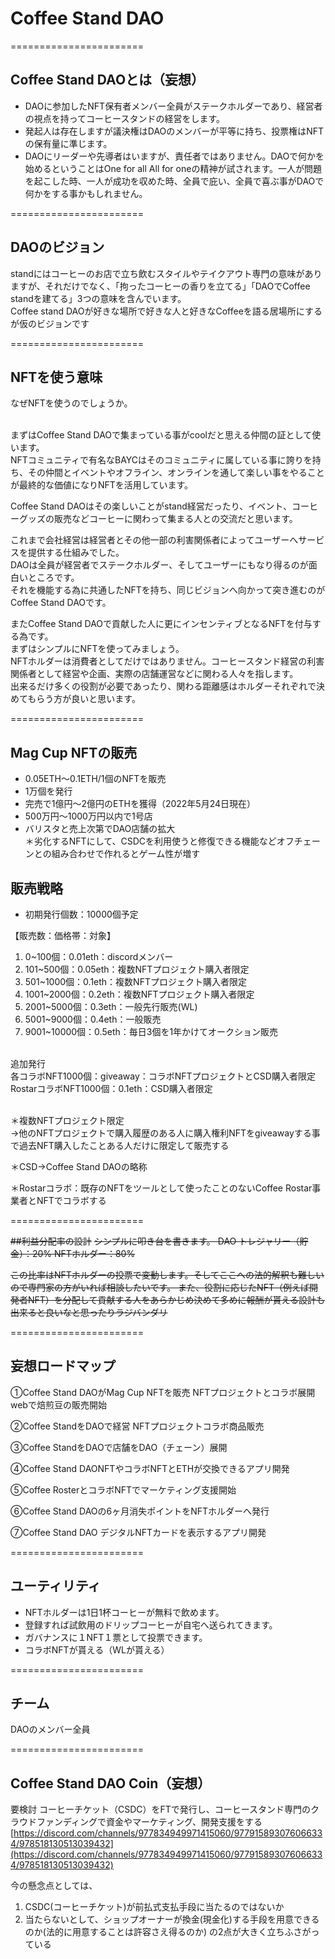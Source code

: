 # Coffee Stand DAO

=======================

## Coffee Stand DAOとは（妄想）
- DAOに参加したNFT保有者メンバー全員がステークホルダーであり、経営者の視点を持ってコーヒースタンドの経営をします。
- 発起人は存在しますが議決権はDAOのメンバーが平等に持ち、投票権はNFTの保有量に準じます。
- DAOにリーダーや先導者はいますが、責任者ではありません。DAOで何かを始めるということはOne for all All for oneの精神が試されます。一人が問題を起こした時、一人が成功を収めた時、全員で庇い、全員で喜ぶ事がDAOで何かをする事かもしれません。

======================= 

## DAOのビジョン
standにはコーヒーのお店で立ち飲むスタイルやテイクアウト専門の意味がありますが、それだけでなく、「拘ったコーヒーの香りを立てる」「DAOでCoffee standを建てる」3つの意味を含んでいます。
<br>Coffee stand DAOが好きな場所で好きな人と好きなCoffeeを語る居場所にするが仮のビジョンです

======================= 

## NFTを使う意味
なぜNFTを使うのでしょうか。

<br>まずはCoffee Stand DAOで集まっている事がcoolだと思える仲間の証として使います。
<br>NFTコミュニティで有名なBAYCはそのコミュニティに属している事に誇りを持ち、その仲間とイベントやオフライン、オンラインを通して楽しい事をやることが最終的な価値になりNFTを活用しています。

Coffee Stand DAOはその楽しいことがstand経営だったり、イベント、コーヒーグッズの販売などコーヒーに関わって集まる人との交流だと思います。

これまで会社経営は経営者とその他一部の利害関係者によってユーザーへサービスを提供する仕組みでした。
<br>DAOは全員が経営者でステークホルダー、そしてユーザーにもなり得るのが面白いところです。
<br>それを機能する為に共通したNFTを持ち、同じビジョンへ向かって突き進むのがCoffee Stand DAOです。

またCoffee Stand DAOで貢献した人に更にインセンティブとなるNFTを付与する為です。
<br>まずはシンプルにNFTを使ってみましょう。
<br>NFTホルダーは消費者としてだけではありません。コーヒースタンド経営の利害関係者として経営や企画、実際の店舗運営などに関わる人々を指します。
<br>出来るだけ多くの役割が必要であったり、関わる距離感はホルダーそれぞれで決めてもらう方が良いと思います。

=======================

## Mag Cup NFTの販売
- 0.05ETH〜0.1ETH/1個のNFTを販売
- 1万個を発行
- 完売で1億円〜2億円のETHを獲得（2022年5月24日現在）
- 500万円〜1000万円以内で1号店
- バリスタと売上次第でDAO店舗の拡大
 <br>＊劣化するNFTにして、CSDCを利用使うと修復できる機能などオフチェーンとの組み合わせで作れるとゲーム性が増す

## 販売戦略
- 初期発行個数：10000個予定

【販売数：価格帯：対象】
1. 0~100個：0.01eth：discordメンバー
2. 101~500個：0.05eth：複数NFTプロジェクト購入者限定
3. 501~1000個：0.1eth：複数NFTプロジェクト購入者限定
4. 1001~2000個：0.2eth：複数NFTプロジェクト購入者限定
5. 2001~5000個：0.3eth：一般先行販売(WL)
6. 5001~9000個：0.4eth：一般販売
7. 9001~10000個：0.5eth：毎日3個を1年かけてオークション販売

<br>追加発行
<br>各コラボNFT1000個：giveaway：コラボNFTプロジェクトとCSD購入者限定
<br>RostarコラボNFT1000個：0.1eth：CSD購入者限定

<br>＊複数NFTプロジェクト限定
<br>→他のNFTプロジェクトで購入履歴のある人に購入権利NFTをgiveawayする事で過去NFT購入したことある人だけに限定して販売する

＊CSD→Coffee Stand DAOの略称

＊Rostarコラボ：既存のNFTをツールとして使ったことのないCoffee Rostar事業者とNFTでコラボする 

======================= 

~~##利益分配率の設計~~
~~シンプルに叩き台を書きます。
DAO トレジャリー（貯金）：20%
NFTホルダー：80%~~

~~この比率はNFTホルダーの投票で変動します。そしてここへの法的解釈も難しいので専門家の方がいれば相談したいです。
また、役割に応じたNFT（例えば開発者NFT）を分配して貢献する人をあらかじめ決めて多めに報酬が貰える設計も出来ると良いなと思ったりラジバンダリ~~

======================= 

## 妄想ロードマップ
①Coffee Stand DAOがMag Cup NFTを販売
NFTプロジェクトとコラボ展開
webで焙煎豆の販売開始

②Coffee StandをDAOで経営
NFTプロジェクトコラボ商品販売

③Coffee StandをDAOで店舗をDAO（チェーン）展開

④Coffee Stand DAONFTやコラボNFTとETHが交換できるアプリ開発

⑤Coffee RosterとコラボNFTでマーケティング支援開始

⑥Coffee Stand DAOの6ヶ月消失ポイントをNFTホルダーへ発行

⑦Coffee Stand DAO デジタルNFTカードを表示するアプリ開発

======================= 

## ユーティリティ
- NFTホルダーは1日1杯コーヒーが無料で飲めます。
- 登録すれば試飲用のドリップコーヒーが自宅へ送られてきます。
- ガバナンスに１NFT１票として投票できます。
- コラボNFTが貰える（WLが貰える）

======================= 

## チーム
DAOのメンバー全員

=======================

## Coffee Stand DAO Coin（妄想）
要検討
コーヒーチケット（CSDC）をFTで発行し、コーヒースタンド専門のクラウドファンディングで資金やマーケティング、開発支援をする
[https://discord.com/channels/977834949971415060/977915893076066334/978518130513039432](https://discord.com/channels/977834949971415060/977915893076066334/978518130513039432)

今の懸念点としては、
1. CSDC(コーヒーチケット)が前払式支払手段に当たるのではないか
2. 当たらないとして、ショップオーナーが換金(現金化)する手段を用意できるのか(法的に用意することは許容さえ得るのか) 
の2点が大きく立ちふさがっている
